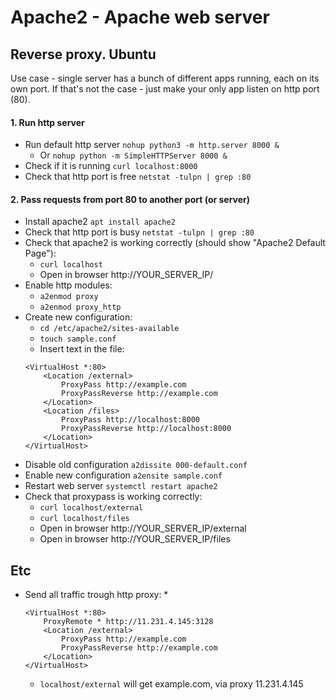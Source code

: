 # Apache2 - Apache web server

## Reverse proxy. Ubuntu
Use case - single server has a bunch of different apps running, each on its own port.
If that's not the case - just make your only app listen on http port (80).
#### 1. Run http server
* Run default http server `nohup python3 -m http.server 8000 &`
    * Or `nohup python -m SimpleHTTPServer 8000 &`
* Check if it is running `curl localhost:8000`
* Check that http port is free `netstat -tulpn | grep :80`

#### 2. Pass requests from port 80 to another port (or server)
* Install apache2 `apt install apache2`
* Check that http port is busy `netstat -tulpn | grep :80`
* Check that apache2 is working correctly (should show "Apache2 Default Page"):
    * `curl localhost`
    * Open in browser http://YOUR_SERVER_IP/
* Enable http modules:
    * `a2enmod proxy`
    * `a2enmod proxy_http`
* Create new configuration:
    * `cd /etc/apache2/sites-available`
    * `touch sample.conf`
    * Insert text in the file:
    ```
    <VirtualHost *:80>
        <Location /external>
            ProxyPass http://example.com
            ProxyPassReverse http://example.com
        </Location>
        <Location /files>
            ProxyPass http://localhost:8000
            ProxyPassReverse http://localhost:8000
        </Location>
    </VirtualHost>
    ```
* Disable old configuration `a2dissite 000-default.conf`
* Enable new configuration `a2ensite sample.conf`
* Restart web server `systemctl restart apache2 `
* Check that proxypass is working correctly:
    * `curl localhost/external`
    * `curl localhost/files`
    * Open in browser http://YOUR_SERVER_IP/external
    * Open in browser http://YOUR_SERVER_IP/files

## Etc
* Send all traffic trough http proxy:
    *
    ```
    <VirtualHost *:80>
        ProxyRemote * http://11.231.4.145:3128
        <Location /external>
            ProxyPass http://example.com
            ProxyPassReverse http://example.com
        </Location>
    </VirtualHost>
    ```
    * `localhost/external` will get example.com, via proxy 11.231.4.145
